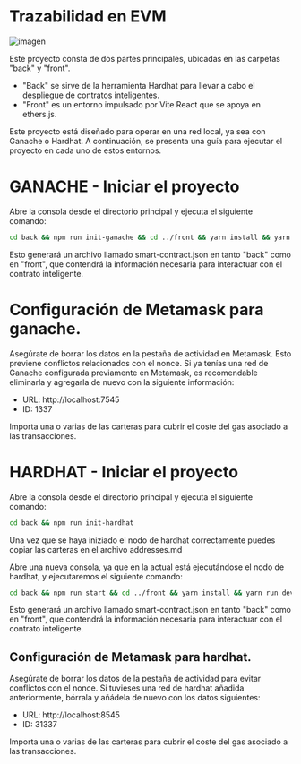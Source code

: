 # Trazabilidad en EVM

![imagen](https://ibb.co/kgGtS9s)

Este proyecto consta de dos partes principales, ubicadas en las carpetas "back" y "front".

- "Back" se sirve de la herramienta Hardhat para llevar a cabo el despliegue de contratos inteligentes.
- "Front" es un entorno impulsado por Vite React que se apoya en ethers.js.

Este proyecto está diseñado para operar en una red local, ya sea con Ganache o Hardhat. A continuación, se presenta una guía para ejecutar el proyecto en cada uno de estos entornos.

# GANACHE - Iniciar el proyecto

Abre la consola desde el directorio principal y ejecuta el siguiente comando:

```bash
cd back && npm run init-ganache && cd ../front && yarn install && yarn run dev
```

Esto generará un archivo llamado smart-contract.json en tanto "back" como en "front", que contendrá la información necesaria para interactuar con el contrato inteligente.

# Configuración de Metamask para ganache. 

Asegúrate de borrar los datos en la pestaña de actividad en Metamask. Esto previene conflictos relacionados con el nonce. Si ya tenías una red de Ganache configurada previamente en Metamask, es recomendable eliminarla y agregarla de nuevo con la siguiente información:
- URL: http://localhost:7545
- ID: 1337

Importa una o varias de las carteras para cubrir el coste del gas asociado a las transacciones.

# HARDHAT - Iniciar el proyecto

Abre la consola desde el directorio principal y ejecuta el siguiente comando:

```bash
cd back && npm run init-hardhat
```

Una vez que se haya iniziado el nodo de hardhat correctamente puedes copiar las carteras en el archivo addresses.md

Abre una nueva consola, ya que en la actual está ejecutándose el nodo de hardhat, y ejecutaremos el siguiente comando:

```bash
cd back && npm run start && cd ../front && yarn install && yarn run dev
```

Esto generará un archivo llamado smart-contract.json en tanto "back" como en "front", que contendrá la información necesaria para interactuar con el contrato inteligente.

## Configuración de Metamask para hardhat. 

Asegúrate de borrar los datos de la pestaña de actividad para evitar conflictos con el nonce. Si tuvieses una red de hardhat añadida anteriormente, bórrala y añádela de nuevo con los datos siguientes:
- URL: http://localhost:8545
- ID: 31337

Importa una o varias de las carteras para cubrir el coste del gas asociado a las transacciones.